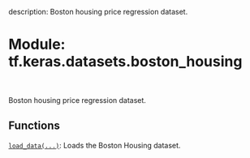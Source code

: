 description: Boston housing price regression dataset.

<div itemscope itemtype="http://developers.google.com/ReferenceObject">
<meta itemprop="name" content="tf.keras.datasets.boston_housing" />
<meta itemprop="path" content="Stable" />
</div>

# Module: tf.keras.datasets.boston_housing

<!-- Insert buttons and diff -->

<table class="tfo-notebook-buttons tfo-api nocontent" align="left">

</table>



Boston housing price regression dataset.



## Functions

[`load_data(...)`](../../../tf/keras/datasets/boston_housing/load_data.md): Loads the Boston Housing dataset.

